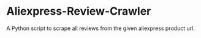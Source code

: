 # Aliexpress-Review-Crawler
A Python script to scrape all reviews from the given aliexpress product url.
